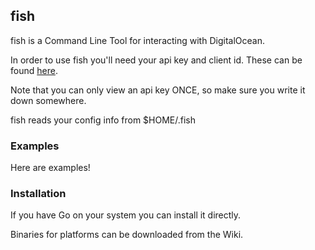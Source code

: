 fish
----------------
fish is a Command Line Tool for interacting with DigitalOcean.

In order to use fish you'll need your api key and client id. These
can be found [here](https://cloud.digitalocean.com/api_access).

Note that you can only view an api key ONCE, so make sure you write
it down somewhere.

fish reads your config info from $HOME/.fish

### Examples

Here are examples!

### Installation

If you have Go on your system you can install it directly.

Binaries for platforms can be downloaded from the Wiki.



